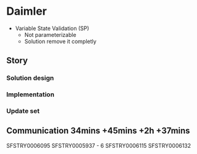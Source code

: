 # Daimler

- Variable State Validation (SP)
	- Not parameterizable
	- Solution remove it completly

## Story

### Solution design

### Implementation

### Update set

## Communication 34mins +45mins +2h +37mins



SFSTRY0006095 
SFSTRY0005937 - 6
SFSTRY0006115
SFSTRY0006132